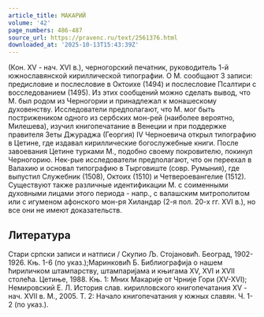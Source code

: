 ```yaml
---
article_title: МАКАРИЙ
volume: '42'
page_numbers: 486-487
source_url: https://pravenc.ru/text/2561376.html
downloaded_at: '2025-10-13T15:43:39Z'
---
```


(Кон. XV - нач. XVI в.), черногорский печатник, руководитель 1-й южнославянской кириллической типографии. О М. сообщают 3 записи: предисловие и послесловие в Октоихе (1494) и послесловие Псалтири с восследованием (1495). Из этих сообщений можно сделать вывод, что М. был родом из Черногории и принадлежал к монашескому духовенству. Исследователи предполагают, что М. мог быть пострижеником одного из сербских мон-рей (наиболее вероятно, Милешева), изучил книгопечатание в Венеции и при поддержке правителя Зеты Джураджа (Георгия) IV Черноевича открыл типографию в Цетине, где издавал кириллические богослужебные книги. После завоевания Цетине турками М., подобно своему покровителю, покинул Черногорию. Нек-рые исследователи предполагают, что он переехал в Валахию и основал типографию в Тырговиште (совр. Румыния), где выпустил Служебник (1508), Октоих (1510) и Четвероевангелие (1512). Существуют также различные идентификации М. с соименными духовными лицами этого периода - напр., с валашским митрополитом или с игуменом афонского мон-ря Хиландар (2-я пол. 20-х гг. XVI в.), но все они не имеют доказательств.

## Литература

Стари српски записи и натписи / Скупио Љ. Стоjановић. Београд, 1902-1926. Књ. 1-6 (по указ.);Маринковић Б. Библиографиjа о нашем ћириличком штампарству, штампариjама и књигама XV, XVI и XVII столећа. Цетиње, 1988. Књ. 1: Мних Макариjе от Чрниjе Гори (XV-XVI); Немировский Е. Л. История слав. кирилловского книгопечатания XV - нач. XVII в. М., 2005. Т. 2: Начало книгопечатания у южных славян. Ч. 1-2 (по указ.).
